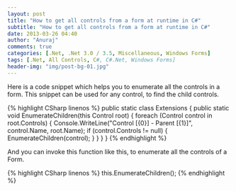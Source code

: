 ```yaml
---
layout: post
title: "How to get all controls from a form at runtime in C#"
subtitle: "How to get all controls from a form at runtime in C#"
date: 2013-03-26 04:40
author: "Anuraj"
comments: true
categories: [.Net, .Net 3.0 / 3.5, Miscellaneous, Windows Forms]
tags: [.Net, All Controls, C#, C#.Net, Windows Forms]
header-img: "img/post-bg-01.jpg"
---
```

Here is a code snippet which helps you to enumerate all the controls in a form. This snippet can be used for any control, to find the child controls.

{% highlight CSharp linenos %}
public static class Extensions
{
    public static void EnumerateChildren(this Control root)
    {
        foreach (Control control in root.Controls)
        {
            Console.WriteLine("Control [{0}] - Parent [{1}]",
                control.Name, root.Name);
            if (control.Controls != null)
            {
                EnumerateChildren(control);
            }
        }
    }
}
{% endhighlight %}

And you can invoke this function like this, to enumerate all the controls of a Form.

{% highlight CSharp linenos %}
this.EnumerateChildren();
{% endhighlight %}
